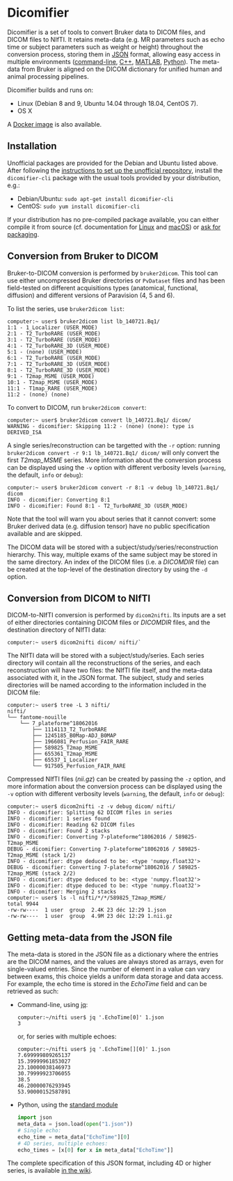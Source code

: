 # Dicomifier

Dicomifier is a set of tools to convert Bruker data to DICOM files, and DICOM files to NIfTI. It retains meta-data (e.g. MR parameters such as echo time or subject parameters such as weight or height) throughout the conversion process, storing them in [JSON](https://en.wikipedia.org/wiki/JSON) format, allowing easy access in multiple environments ([command-line](https://stedolan.github.io/jq/), [C++](https://github.com/open-source-parsers/jsoncpp), [MATLAB](http://iso2mesh.sourceforge.net/cgi-bin/index.cgi?jsonlab), [Python](https://docs.python.org/2/library/json.html)). The meta-data from Bruker is aligned on the DICOM dictionary for unified human and animal processing pipelines.

Dicomifier builds and runs on:
* Linux (Debian 8 and 9, Ubuntu 14.04 through 18.04, CentOS 7).
* OS X

A [Docker image](https://hub.docker.com/r/lamyj/dicomifier/) is also available.

## Installation

Unofficial packages are provided for the Debian and Ubuntu listed above. After following the [instructions to set up the unofficial repository](https://github.com/lamyj/packages), install the `dicomifier-cli` package with the usual tools provided by your distribution, e.g.:
* Debian/Ubuntu: `sudo apt-get install dicomifier-cli`
* CentOS: `sudo yum install dicomifier-cli`

If your distribution has no pre-compiled package available, you can either compile it from source (cf. documentation for [Linux](https://github.com/lamyj/dicomifier/wiki/Compiling-on-Debian-or-Ubuntu) and [macOS](https://github.com/lamyj/dicomifier/wiki/Compiling-on-OS-X)) or [ask for packaging](https://github.com/lamyj/dicomifier/issues).

## Conversion from Bruker to DICOM

Bruker-to-DICOM conversion is performed by `bruker2dicom`. This tool can use either uncompressed Bruker directories or `PvDataset` files and has been field-tested on different acquisitions types (anatomical, functional, diffusion) and different versions of Paravision (4, 5 and 6).

To list the series, use `bruker2dicom list`:
```console
computer:~ user$ bruker2dicom list lb_140721.Bq1/
1:1 - 1_Localizer (USER_MODE)
2:1 - T2_TurboRARE (USER_MODE)
3:1 - T2_TurboRARE (USER_MODE)
4:1 - T2_TurboRARE_3D (USER_MODE)
5:1 - (none) (USER_MODE)
6:1 - T2_TurboRARE (USER_MODE)
7:1 - T2_TurboRARE_3D (USER_MODE)
8:1 - T2_TurboRARE_3D (USER_MODE)
9:1 - T2map_MSME (USER_MODE)
10:1 - T2map_MSME (USER_MODE)
11:1 - T1map_RARE (USER_MODE)
11:2 - (none) (none)
```

To convert to DICOM, run `bruker2dicom convert`:
```console
computer:~ user$ bruker2dicom convert lb_140721.Bq1/ dicom/
WARNING - dicomifier: Skipping 11:2 - (none) (none): type is DERIVED_ISA
```

A single series/reconstruction can be targetted with the `-r` option: running `bruker2dicom convert -r 9:1 lb_140721.Bq1/ dicom/` will only convert the first *T2map_MSME* series. More information about the conversion process can be displayed using the `-v` option with different verbosity levels (`warning`, the default, `info` or `debug`):
```console
computer:~ user$ bruker2dicom convert -r 8:1 -v debug lb_140721.Bq1/ dicom
INFO - dicomifier: Converting 8:1
INFO - dicomifier: Found 8:1 - T2_TurboRARE_3D (USER_MODE)
```

Note that the tool will warn you about series that it cannot convert: some Bruker derived data (e.g. diffusion tensor) have no public specification available and are skipped.

The DICOM data will be stored with a subject/study/series/reconstruction hierarchy. This way, multiple exams of the same subject may be stored in the same directory. An index of the DICOM files (i.e. a *DICOMDIR* file) can be created at the top-level of the destination directory by using the `-d` option.

## Conversion from DICOM to NIfTI

DICOM-to-NIfTI conversion is performed by `dicom2nifti`. Its inputs are a set of either directories containing DICOM files or *DICOMDIR* files, and the destination directory of NIfTI data:
```console
computer:~ user$ dicom2nifti dicom/ nifti/`
```

The NIfTI data will be stored with a subject/study/series. Each series directory will contain all the reconstructions of the series, and each reconstruction will have two files: the NIfTI file itself, and the meta-data associated with it, in the JSON format. The subject, study and series directories will be named according to the information included in the DICOM file:
```console
computer:~ user$ tree -L 3 nifti/
nifti/
└── fantome-nouille
    └── 7_plateforme^18062016
        ├── 1114113_T2_TurboRARE
        ├── 1245185_B0Map-ADJ_B0MAP
        ├── 1966081_Perfusion_FAIR_RARE
        ├── 589825_T2map_MSME
        ├── 655361_T2map_MSME
        ├── 65537_1_Localizer
        └── 917505_Perfusion_FAIR_RARE
```

Compressed NIfTI files (*nii.gz*) can be created by passing the `-z` option, and more information about the conversion process can be displayed using the `-v` option with different verbosity levels (`warning`, the default, `info` or `debug`):
```console
computer:~ user$ dicom2nifti -z -v debug dicom/ nifti/
INFO - dicomifier: Splitting 62 DICOM files in series
INFO - dicomifier: 1 series found
INFO - dicomifier: Reading 62 DICOM files
INFO - dicomifier: Found 2 stacks
INFO - dicomifier: Converting 7-plateforme^18062016 / 589825-T2map_MSME
DEBUG - dicomifier: Converting 7-plateforme^18062016 / 589825-T2map_MSME (stack 1/2)
INFO - dicomifier: dtype deduced to be: <type 'numpy.float32'>
DEBUG - dicomifier: Converting 7-plateforme^18062016 / 589825-T2map_MSME (stack 2/2)
INFO - dicomifier: dtype deduced to be: <type 'numpy.float32'>
INFO - dicomifier: dtype deduced to be: <type 'numpy.float32'>
INFO - dicomifier: Merging 2 stacks
computer:~ user$ ls -l nifti/*/*/589825_T2map_MSME/
total 9944
-rw-rw----  1 user  group  2.4K 23 déc 12:29 1.json
-rw-rw----  1 user  group  4.9M 23 déc 12:29 1.nii.gz
```

## Getting meta-data from the JSON file

The meta-data is stored in the JSON file as a dictionary where the entries are the DICOM names, and the values are always stored as arrays, even for single-valued entries. Since the number of element in a value can vary between exams, this choice yields a uniform data storage and data access. For example, the echo time is stored in the *EchoTime* field and can be retrieved as such:
* Command-line, using [jq](https://stedolan.github.io/jq/):
  ```console
  computer:~/nifti user$ jq '.EchoTime[0]' 1.json 
  3
  ```
  or, for series with multiple echoes:
  ```console
  computer:~/nifti user$ jq '.EchoTime[][0]' 1.json 
  7.699999809265137
  15.39999961853027
  23.10000038146973
  30.79999923706055
  38.5
  46.20000076293945
  53.90000152587891
  ```
* Python, using the [standard module](https://docs.python.org/2/library/json.html)
  ```python
  import json
  meta_data = json.load(open("1.json"))
  # Single echo:
  echo_time = meta_data["EchoTime"][0]
  # 4D series, multiple echoes:
  echo_times = [x[0] for x in meta_data["EchoTime"]]
  ```

The complete specification of this JSON format, including 4D or higher series, is available [in the wiki](https://github.com/lamyj/dicomifier/wiki/JSON-format-of-NIfTI-meta-data).
